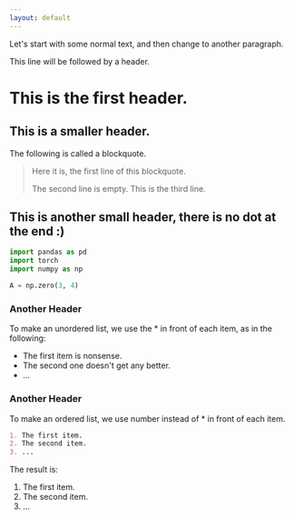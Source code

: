 ```yaml
---
layout: default
---
```


Let's start with some normal text, and then change to another paragraph.

This line will be followed by a header.

# This is the first header.

## This is a smaller header.

The following is called a blockquote.

> Here it is, the first line of this blockquote.
>
> The second line is empty. This is the third line.

## This is another small header, there is no dot at the end :)

```python
import pandas as pd
import torch
import numpy as np

A = np.zero(3, 4)
```

### Another Header

To make an unordered list, we use the * in front of each item, as in the following:

* The first item is nonsense.
* The second one doesn't get any better.
* ...

### Another Header

To make an ordered list, we use number instead of * in front of each item.

``` markdown
1. The first item.
2. The second item.
3. ...
```
The result is:
1. The first item.
2. The second item.
3. ...
